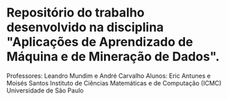 # Repositório do trabalho desenvolvido na disciplina "Aplicações de Aprendizado de Máquina e de Mineração de Dados".
Professores: Leandro Mundim e André Carvalho
Alunos: Eric Antunes e Moisés Santos
Instituto de Ciências Matemáticas e de Computação (ICMC)
Universidade de São Paulo
